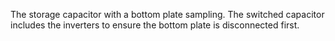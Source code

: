 

The storage capacitor with a bottom plate sampling. The switched capacitor
includes the inverters to ensure the bottom plate is disconnected first.

